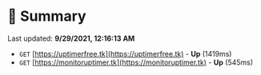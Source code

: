# 📖 Summary
Last updated: **9/29/2021, 12:16:13 AM**

- `GET` [https://uptimerfree.tk](https://uptimerfree.tk) - **Up** (1419ms)
- `GET` [https://monitoruptimer.tk](https://monitoruptimer.tk) - **Up** (545ms)
